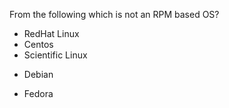 From the following which is not an RPM based OS?

* RedHat Linux
* Centos
* Scientific Linux
+ Debian
* Fedora
